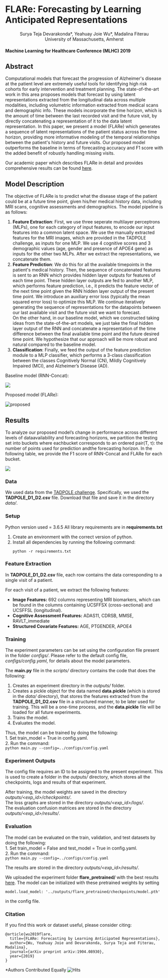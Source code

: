 # FLARe: Forecasting by Learning Anticipated Representations
<center> Surya Teja Devarakonda*, Yeahuay Joie Wu*, Madalina Fiterau </center>
<center><italics>University of Massachusetts, Amherst</italics></center>

#### Machine Learning for Healthcare Conference (MLHC) 2019

## Abstract
Computational models that forecast the progression of Alzheimer's disease at the patient level are extremely useful tools for identifying high risk cohorts for early intervention and treatment planning. The state-of-the-art work in this area proposes models that forecast by using latent representations extracted from the longitudinal data across multiple modalities, including volumetric information extracted from medical scans and demographic info. These models incorporate the time horizon, which is the amount of time between the last recorded visit and the future visit, by directly concatenating a representation of it to the data latent representation. In this paper, we present a model (FLARe) which generates a sequence of latent representations of the patient status across the time horizon, providing more informative modeling of the temporal relationships between the patient's history and future visits. Our proposed model outperforms the baseline in terms of forecasting accuracy and F1 score with the added benefit of robustly handling missing visits. 

Our academic paper which describes FLARe in detail and provides comprehensive results can be found [here](https://arxiv.org/abs/1904.08930).

## Model Description
The objective of FLARe is to predict what the disease stage of the patient could be at a future time point, given his/her medical history data, including MRI scans, cognitive assessments and demographics. The model pipeline is as follows:  
1. **Feature Extraction**: First, we use three seperate multilayer perceptrons (MLPs), one for each category of input features, to encode our input features into a common latent space. We use the manually extracted features for the MRI images, which are provided in the TADPOLE challenge, as inputs for one MLP. We use 4 cognitive scores and 3 demographic values (age, gender and presence of APOE4 gene) as inputs for the other two MLPs. After we extract the representations, we concatenate them. 
2. **Feature Prediction**: We do this for all the available timepoints in the patient's medical history. Then, the sequence of concatenated features is sent to an RNN which provides hidden layer outputs for features of each time point. These hidden layer outputs are fed to another MLP, which performs feature prediction, i.e., it predicts the feature vector of the next time point given the RNN hidden layer output of the present time point. We introduce an auxiliary error loss (typically the mean squared error loss) to optimize this MLP. We continue iteratively generating the sequence of representations for the datapoints between our last available visit and the future visit we want to forecast.  
On the other hand, in our baseline model, which we constructed taking ideas from the state-of-the-art models, we just take the final hidden layer output of the RNN and concatenate a representation of the time difference between the final available time point and the future desired time point. We hypothesize that our approach will be more robust and natural compared to the baseline model.  
3. **Classification**: Finally, we feed the output of the feature prediction module to a MLP classifier, which performs a 3-class classification between the classes Cognitively Normal (CN), Mildly Cognitively Impaired (MCI), and Alzheimer’s Disease (AD).

Baseline model (RNN-Concat):  

![](https://www.dropbox.com/s/noc0v68v6g48ti0/flare_baseline.png?raw=true)

Proposed model (FLARe):

![proposed](https://www.dropbox.com/s/gglrxqgra1n08s4/flare_proposed.png?raw=true)

## Results
To analyze our proposed model’s change in performance across different levels of dataavailability and forecasting horizons, we partition the testing set into buckets where eachbucket corresponds to an ordered pair(T, τ): the number of points used for prediction andthe forecasting horizon. In the following table, we provide the F1 score of RNN-Concat and FLARe for each bucket. 
 
![](https://www.dropbox.com/s/p63j09hey8yaw8i/results.png?raw=true)

### Data
We used data from the [TADPOLE challenge](https://tadpole.grand-challenge.org/Data/#Data). Specifically, we used the **TADPOLE_D1_D2.csv** file. Download 
that file and save it in the directory *data/*.  

### Setup
Python version used = 3.6.5 
All library requirements are in **requirements.txt**  
1. Create an environment with the correct version of python.  
2. Install all dependencies by running the following command:
	```
	python -r requirements.txt
	```

### Feature Extraction
In **TADPOLE_D1_D2.csv** file, each row contains the data corresponding
 to a single visit of a patient.   

For each visit of a patient, we extract the following features:  
- **Image Features:** 692 columns representing MRI biomarkers, which can be 
found in the columns containing UCSFFSX (cross-sectional) and UCSFFSL (longitudinal). 
- **Cognitive Assessment Features:** ADAS11, CDRSB, MMSE, RAVLT_immediate
- **Structured Covariate Features:** AGE, PTGENDER, APOE4  

### Training
The experiment parameters can be set using the configuration file present
in the folder *configs/*. Please refer to the default config file, 
*configs/config.yaml*, for details about the model parameters. 

The **main.py** file in the *scripts/* directory contains the code that does
the following: 
1. Creates an experiment directory in the *outputs/* folder.  
2. Creates a pickle object for the data named **data.pickle** (which is stored
in the *data/* directory), that stores the features extracted from the 
**TADPOLE_D1_D2.csv** file in a structured manner, to be later used for 
training. This will be a one-time process, and the **data.pickle** file will 
be loaded for all future experiments.  
3. Trains the model.
4. Evaluates the model. 

Thus, the model can be trained by doing the following:  
	1. Set train_model = True in config.yaml.  
	2. Run the command:   
	```
	python main.py --config=../configs/config.yaml  
	```

### Experiment Outputs
The config file requires an ID to be assigned to the present experiment. This
is used to create a folder in the *outputs/* directory, which stores all the 
checkpoints, logs and results of that experiment.  

After training, the model weights are saved in the directory 
*outputs/<exp_id>/checkpoints/*.  
The loss graphs are stored in the directory 
*outputs/<exp_id>/logs/*.   
The evaluation confusion matrices are stored in the directory 
*outputs/<exp_id>/results/*.

### Evaluation
The model can be evaluated on the train, validation, and test datasets by 
doing the following:  
	1. Set train_model = False and test_model = True in config.yaml.  
	2. Run the command:  
	```
	python main.py --config=../configs/config.yaml  
	```

The results are stored in the directory *outputs/<exp_id>/results/*. 

We uploaded the experiment folder **flare_pretrained/** with the best results [here](https://www.dropbox.com/sh/vgrj13a1f0cmmcx/AADm4aHGMbLK7bCc29dsoVqma?dl=0). The model 
can be initialized with these pretrained weights by setting  
```
model.load_model: '../outputs/flare_pretrained/checkpoints/model.pth'  
```
in the config file. 

### Citation
If you find this work or dataset useful, please consider citing:
```
@article{wu2019flare,
  title={FLARe: Forecasting by Learning Anticipated Representations},
  author={Wu, Yeahuay Joie and Devarakonda, Surya Teja and Fiterau, Madalina},
  journal={arXiv preprint arXiv:1904.08930},
  year={2019}
}
```

*Authors Contributed Equally
![Hits](https://hitcounter.pythonanywhere.com/count/tag.svg?url=https://github.com/Information-Fusion-Lab-Umass/flare/tree/legacy)
